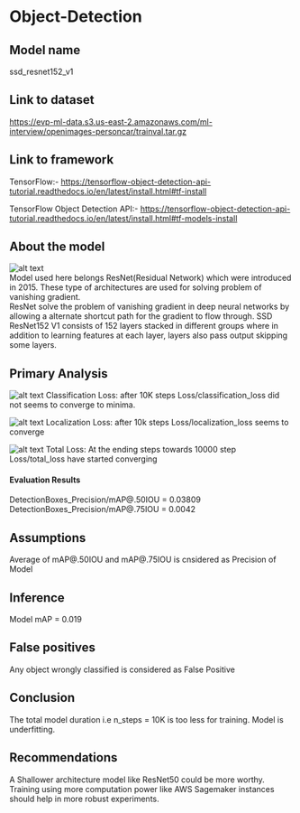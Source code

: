 # Object-Detection 

## Model name
ssd_resnet152_v1

## Link to dataset
https://evp-ml-data.s3.us-east-2.amazonaws.com/ml-interview/openimages-personcar/trainval.tar.gz

## Link to framework
TensorFlow:- https://tensorflow-object-detection-api-tutorial.readthedocs.io/en/latest/install.html#tf-install

TensorFlow Object Detection API:- https://tensorflow-object-detection-api-tutorial.readthedocs.io/en/latest/install.html#tf-models-install

## About the model

![alt text](https://i.ibb.co/qCRDCMk/resnet152v1.png)  
Model used here belongs ResNet(Residual Network) which were introduced in 2015. 
These type of architectures are used for solving problem of vanishing gradient.  
ResNet solve the problem of vanishing gradient in deep neural networks by allowing a alternate shortcut path for the gradient to flow through. 
SSD ResNet152 V1 consists of 152 layers stacked in different groups where in addition to learning features at each layer, layers also pass output skipping some layers. 


## Primary Analysis
![alt text](https://i.ibb.co/vjdyr3h/classification-loss.png)
Classification Loss: after 10K steps Loss/classification_loss did not seems to converge to minima.

![alt text](https://i.ibb.co/Z6xwPMS/localizaion-loss.png)
Localization Loss: after 10k steps Loss/localization_loss seems to converge

![alt text](https://i.ibb.co/7zKLL4b/total-loss.png)
Total Loss: At the ending steps towards 10000 step Loss/total_loss have started converging

#### Evaluation Results
DetectionBoxes_Precision/mAP@.50IOU = 0.03809
DetectionBoxes_Precision/mAP@.75IOU = 0.0042

## Assumptions
Average of mAP@.50IOU and mAP@.75IOU is cnsidered as Precision of Model

## Inference
Model mAP = 0.019

## False positives
Any object wrongly classified is considered as False Positive

## Conclusion
The total model duration i.e n_steps = 10K is too less for training. Model is underfitting.

## Recommendations
A Shallower architecture model like ResNet50 could be more worthy. 
Training using more computation power like AWS Sagemaker instances should help in more robust experiments.
